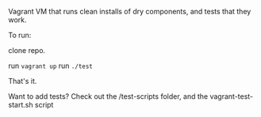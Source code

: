 Vagrant VM that runs clean installs of dry components, and tests that they work.

To run:

clone repo.

run ```vagrant up```
run ```./test```

That's it.

Want to add tests? Check out the /test-scripts folder, and the vagrant-test-start.sh script
